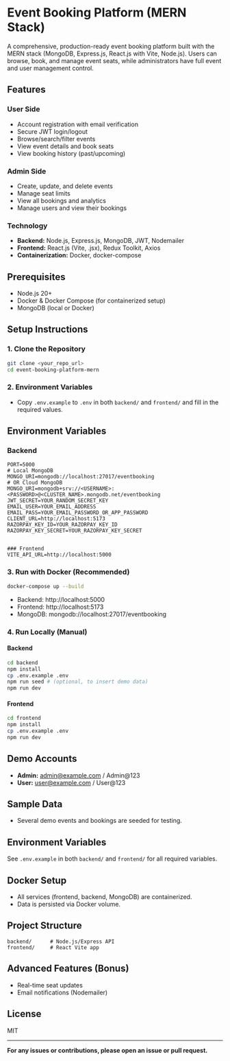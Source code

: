 # Event Booking Platform (MERN Stack)

A comprehensive, production-ready event booking platform built with the MERN stack (MongoDB, Express.js, React.js with Vite, Node.js). Users can browse, book, and manage event seats, while administrators have full event and user management control.

## Features

### User Side
- Account registration with email verification
- Secure JWT login/logout
- Browse/search/filter events
- View event details and book seats
- View booking history (past/upcoming)

### Admin Side
- Create, update, and delete events
- Manage seat limits
- View all bookings and analytics
- Manage users and view their bookings

### Technology
- **Backend:** Node.js, Express.js, MongoDB, JWT, Nodemailer
- **Frontend:** React.js (Vite, .jsx), Redux Toolkit, Axios
- **Containerization:** Docker, docker-compose

## Prerequisites
- Node.js 20+
- Docker & Docker Compose (for containerized setup)
- MongoDB (local or Docker)

## Setup Instructions

### 1. Clone the Repository
```bash
git clone <your_repo_url>
cd event-booking-platform-mern
```

### 2. Environment Variables
- Copy `.env.example` to `.env` in both `backend/` and `frontend/` and fill in the required values.
## Environment Variables

### Backend
```env
PORT=5000
# Local MongoDB
MONGO_URI=mongodb://localhost:27017/eventbooking
# OR Cloud MongoDB
MONGO_URI=mongodb+srv://<USERNAME>:<PASSWORD>@<CLUSTER_NAME>.mongodb.net/eventbooking
JWT_SECRET=YOUR_RANDOM_SECRET_KEY
EMAIL_USER=YOUR_EMAIL_ADDRESS
EMAIL_PASS=YOUR_EMAIL_PASSWORD_OR_APP_PASSWORD
CLIENT_URL=http://localhost:5173
RAZORPAY_KEY_ID=YOUR_RAZORPAY_KEY_ID
RAZORPAY_KEY_SECRET=YOUR_RAZORPAY_KEY_SECRET


### Frontend
VITE_API_URL=http://localhost:5000
```
### 3. Run with Docker (Recommended)
```bash
docker-compose up --build
```
- Backend: http://localhost:5000
- Frontend: http://localhost:5173
- MongoDB: mongodb://localhost:27017/eventbooking

### 4. Run Locally (Manual)
#### Backend
```bash
cd backend
npm install
cp .env.example .env
npm run seed # (optional, to insert demo data)
npm run dev
```
#### Frontend
```bash
cd frontend
npm install
cp .env.example .env
npm run dev
```

## Demo Accounts
- **Admin:** admin@example.com / Admin@123
- **User:** user@example.com / User@123

## Sample Data
- Several demo events and bookings are seeded for testing.

## Environment Variables
See `.env.example` in both `backend/` and `frontend/` for all required variables.

## Docker Setup
- All services (frontend, backend, MongoDB) are containerized.
- Data is persisted via Docker volume.

## Project Structure
```
backend/      # Node.js/Express API
frontend/     # React Vite app
```

## Advanced Features (Bonus)
- Real-time seat updates
- Email notifications (Nodemailer)

## License
MIT

---

**For any issues or contributions, please open an issue or pull request.**
